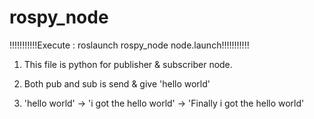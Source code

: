 # rospy_node

!!!!!!!!!!!Execute : roslaunch rospy_node node.launch!!!!!!!!!!!

1. This file is python for publisher & subscriber node.

2. Both pub and sub is send & give 'hello world'

3. 'hello world' -> 'i got the hello world' -> 'Finally i got the hello world'
